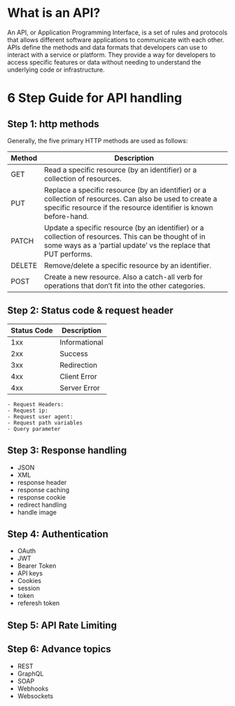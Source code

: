 # What is an API?

An API, or Application Programming Interface, is a set of rules and protocols that allows different software applications to communicate with each other. APIs define the methods and data formats that developers can use to interact with a service or platform. They provide a way for developers to access specific features or data without needing to understand the underlying code or infrastructure.

# 6 Step Guide for API handling 

## Step 1: http methods
Generally, the five primary HTTP methods are used as follows:

| Method | Description |
|----------|----------|
| GET   | Read a specific resource (by an identifier) or a collection of resources.    | 
| PUT    | Replace a specific resource (by an identifier) or a collection of resources. Can also be used to create a specific resource if the resource identifier is known before-hand.     | 
| PATCH    | Update a specific resource (by an identifier) or a collection of resources. This can be thought of in some ways as a ‘partial update’ vs the replace that PUT performs.     | 
| DELETE   | Remove/delete a specific resource by an identifier.     | 
| POST   | Create a new resource. Also a catch-all verb for operations that don’t fit into the other categories.     | 

## Step 2: Status code & request header

| Status Code | Description |
|----------|----------|
| 1xx | Informational |
| 2xx | Success |
| 3xx | Redirection |
| 4xx | Client Error |
| 4xx | Server Error |

```
- Request Headers: 
- Request ip: 
- Request user agent: 
- Request path variables 
- Query parameter
```
## Step 3: Response handling

- JSON 
- XML 
- response header
- response caching
- response cookie
- redirect handling
- handle image

## Step 4: Authentication

- OAuth
- JWT
- Bearer Token
- API keys
- Cookies
- session
- token 
- referesh token

## Step 5: API Rate Limiting
## Step 6: Advance topics
- REST 
- GraphQL
- SOAP
- Webhooks
- Websockets
